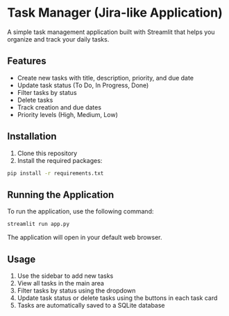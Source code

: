 # Task Manager (Jira-like Application)

A simple task management application built with Streamlit that helps you organize and track your daily tasks.

## Features

- Create new tasks with title, description, priority, and due date
- Update task status (To Do, In Progress, Done)
- Filter tasks by status
- Delete tasks
- Track creation and due dates
- Priority levels (High, Medium, Low)

## Installation

1. Clone this repository
2. Install the required packages:
```bash
pip install -r requirements.txt
```

## Running the Application

To run the application, use the following command:
```bash
streamlit run app.py
```

The application will open in your default web browser.

## Usage

1. Use the sidebar to add new tasks
2. View all tasks in the main area
3. Filter tasks by status using the dropdown
4. Update task status or delete tasks using the buttons in each task card
5. Tasks are automatically saved to a SQLite database 